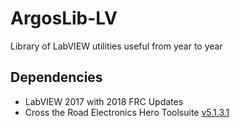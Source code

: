 # ArgosLib-LV
Library of LabVIEW utilities useful from year to year

## Dependencies
 - LabVIEW 2017 with 2018 FRC Updates
 - Cross the Road Electronics Hero Toolsuite [v5.1.3.1](http://www.ctr-electronics.com/hro.html#product_tabs_technical_resources)
